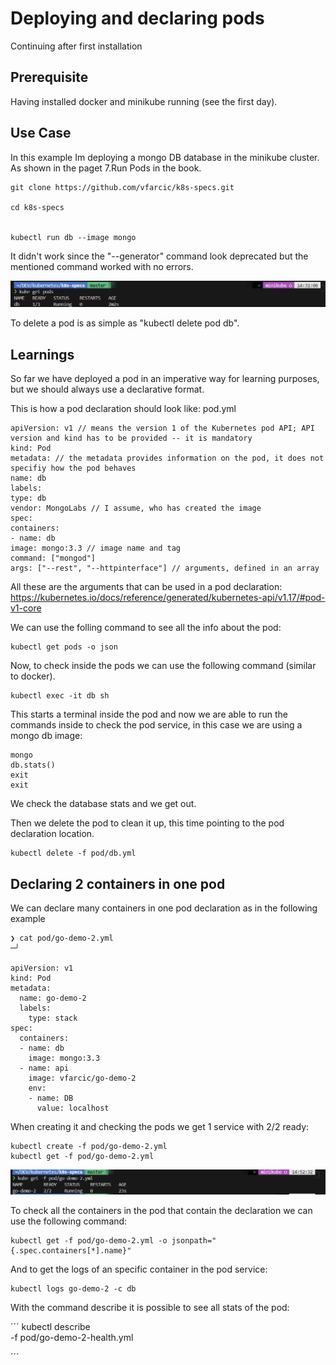 # Deploying and declaring pods
Continuing after first installation

## Prerequisite
Having installed docker and minikube running (see the first day).

## Use Case
In  this example Im deploying a mongo DB database in the minikube cluster. As shown in the paget 7.Run Pods in the book.

```
git clone https://github.com/vfarcic/k8s-specs.git

cd k8s-specs


kubectl run db --image mongo

```

It didn't work since the "--generator" command look deprecated but the mentioned command worked with no errors.

![alt text](get_pods.png)

To delete a pod is as simple as "kubectl delete pod db".


## Learnings


So far we have deployed a pod in an imperative way for learning purposes, but we should always use a declarative format.

This is how a pod declaration should look like: pod.yml

```
apiVersion: v1 // means the version 1 of the Kubernetes pod API; API version and kind has to be provided -- it is mandatory
kind: Pod
metadata: // the metadata provides information on the pod, it does not specifiy how the pod behaves
name: db
labels:
type: db
vendor: MongoLabs // I assume, who has created the image
spec:
containers:
- name: db
image: mongo:3.3 // image name and tag
command: ["mongod"]
args: ["--rest", "--httpinterface"] // arguments, defined in an array

```
All these are the arguments that can be used in a pod declaration:
https://kubernetes.io/docs/reference/generated/kubernetes-api/v1.17/#pod-v1-core

We can use the folling command to see all the info about the pod:

```
kubectl get pods -o json

```

Now, to check inside the pods we can use the following command (similar to docker).

```
kubectl exec -it db sh
```

This starts a terminal inside the pod and now we are able to run the commands inside to check the pod service, in this case we are using a mongo db image:

```
mongo
db.stats()
exit
exit

```
We check the database stats and we get out.

Then we delete the pod to clean it up, this time pointing to the pod declaration location.

```
kubectl delete -f pod/db.yml

```

## Declaring 2 containers in one pod

We can declare many containers in one pod declaration as in the following example

```
❯ cat pod/go-demo-2.yml                                                                                              ─╯

apiVersion: v1
kind: Pod
metadata:
  name: go-demo-2
  labels:
    type: stack
spec:
  containers:
  - name: db
    image: mongo:3.3
  - name: api
    image: vfarcic/go-demo-2
    env:
    - name: DB
      value: localhost
```

When creating it and checking the pods we get 1 service with 2/2 ready:

```
kubectl create -f pod/go-demo-2.yml
kubectl get -f pod/go-demo-2.yml
```

![alt text](multiple.png)

To check all the containers in the pod that contain the declaration we can use the following command:

```
kubectl get -f pod/go-demo-2.yml -o jsonpath="{.spec.containers[*].name}"
```
And to get the logs of an specific container in the pod service:
```
kubectl logs go-demo-2 -c db
```

With the command describe it is possible to see all stats of the pod:

´´´
kubectl describe \
-f pod/go-demo-2-health.yml

´´´
